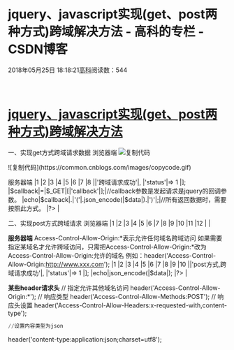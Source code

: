 
# jquery、javascript实现(get、post两种方式)跨域解决方法 - 高科的专栏 - CSDN博客

2018年05月25日 18:18:21[高科](https://me.csdn.net/pbymw8iwm)阅读数：544


﻿﻿
# [jquery、javascript实现(get、post两种方式)跨域解决方法](https://www.cnblogs.com/yxhblogs/p/6723001.html)
一、实现get方式跨域请求数据
浏览器端
![复制代码](https://common.cnblogs.com/images/copycode.gif)
<script>$(document).ready(function(){
    $.ajax({
        url:"http://www.xxx.cn/index.php",
        type:"get",
        dataType:"jsonp",//指定服务器返回的数据类型success:function(data) {
            console.log(data);
        }
    });
});</script>![复制代码](https://common.cnblogs.com/images/copycode.gif)
服务器端
|1
|2
|3
|4
|5
|6
|7
|8
|<?php
|$data|= [
|'info'|=>|'跨域请求成功'|,
|'status'|=> 1
|];
|$callback|=|$_GET|[|'callback'|];|//callback参数是发起请求是jquery的回调参数。
|echo|$callback|.|'('|.json_encode(|$data|).|')'|;|//所有返回数据时，需要按照此方式。
|?>
|


二、实现post方式跨域请求
浏览器端
|1
|2
|3
|4
|5
|6
|7
|8
|9
|10
|11
|12
|<script>
|$(document).ready(|function|(){
|$.ajax({
|url:|"http://www.xxx.cn/index.php"|,
|type:|"post"|,
|dataType:|"json"|,|//指定服务器返回的数据类型
|success:|function|(data) {
|console.log(data);
|}
|});
|});
|</script>
|


**服务器端**
Access-Control-Allow-Origin:*表示允许任何域名跨域访问
如果需要指定某域名才允许跨域访问，只需把Access-Control-Allow-Origin:*改为Access-Control-Allow-Origin:允许的域名
例如：header('Access-Control-Allow-Origin:http://www.xxx.com');
|1
|2
|3
|4
|5
|6
|7
|8
|9
|10
|<?php
|header(|'Access-Control-Allow-Origin: *'|);|//允许所有来源访问
|header(|'Access-Control-Allow-Methods: POST'|);|//响应类型
|$data|= [
|'info'|=>|'post方式,跨域请求成功'|,
|'status'|=> 1
|];
|echo|json_encode(|$data|);
|?>
|


**某些header请求头**
// 指定允许其他域名访问
header('Access-Control-Allow-Origin:*');
// 响应类型
header('Access-Control-Allow-Methods:POST');
// 响应头设置
header('Access-Control-Allow-Headers:x-requested-with,content-type');
```python
//设置内容类型为json
```
header('content-type:application:json;charset=utf8');



